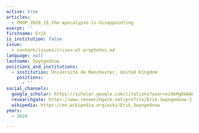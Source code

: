 ```yaml
---
active: true
articles:
  - PROP_2020_15_the-apocalypse-is-disappointing
exerpt: ''
firstname: Erik
is_institution: false
issue:
  - content/issues/crises-et-prophetes.md
language: null
lastname: Swyngedouw
positions_and_institutions:
  - institution: Université de Manchester, United Kingdom
    positions:
      - ''
social_channels:
  google_scholar: https://scholar.google.com/citations?user=ezdeHg8AAAAJ&hl=en
  researchgate: https://www.researchgate.net/profile/Erik-Swyngedouw-2
  wikipedia: https://en.wikipedia.org/wiki/Erik_Swyngedouw
years:
  - 2020

---
```


